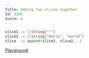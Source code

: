 ```yaml
---
Title: Adding Two slices together
Id: 3296
Score: 4
---
```

```go
slice1 := []string{"!"}
slice2 := []string{"Hello", "world"}
slice  := append(slice1, slice2...)
```

[Playground](https://play.golang.org/p/H3EsjlcMu5)


